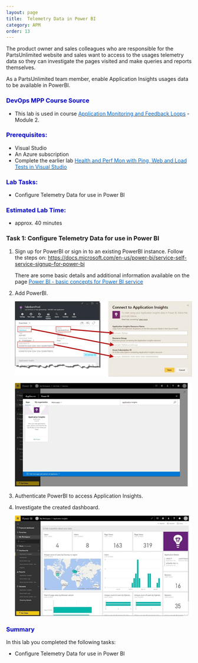 ```yaml
---
layout: page
title:  Telemetry Data in Power BI
category: APM
order: 13
---
```



The product owner and sales colleagues who are responsible for the PartsUnlimited website and sales want to access to the usages telemetry data so they can investigate the pages visited and make queries and reports themselves.  

As a PartsUnlimited team member, enable Application Insights usages data to be available in PowerBI.  



<h3><span style="color: #0000CD;">DevOps MPP Course Source </span></h3>

- This lab is used in course <a href="https://www.edx.org/course/application-monitoring-feedback-loops-microsoft-devops200-7x-0" target="_blank"><span style="color: #0066cc;" color="#0066cc"> Application Monitoring and Feedback Loops</span></a> - Module 2.



<h3><span style="color: #0000CD;">Prerequisites:</span></h3>

- Visual Studio
- An Azure subscription
- Complete the earlier lab <a href="https://microsoft.github.io/PartsUnlimited/apm/200.6x-APM-HealthandPerfMonitoring.html" target="_blank"><span style="color: #0066cc;" color="#0066cc"> Health and Perf Mon with Ping, Web and Load Tests in Visual Studio  </span></a> 



<h3><span style="color: #0000CD;">Lab Tasks: </span></h3>

- Configure Telemetry Data for use in Power BI  






<h3><span style="color: #0000CD;">Estimated Lab Time:</span></h3>

- approx. 40 minutes  



### Task 1: Configure Telemetry Data for use in Power BI  



1. Sign up for PowerBI or sign in to an existing PowerBI instance. Follow the steps on:  <a href="https://docs.microsoft.com/en-us/power-bi/service-self-service-signup-for-power-bi " target="_blank"><span style="color: #0066cc;" color="#0066cc"> https://docs.microsoft.com/en-us/power-bi/service-self-service-signup-for-power-bi </span></a> 

    There are some basic details and additional information available on the page <a href="https://docs.microsoft.com/en-us/power-bi/service-basic-concepts" target="_blank"><span style="color: #0066cc;" color="#0066cc"> Power BI - basic concepts for Power BI service</span></a> 

2. Add PowerBI.  


    ![](../assets/telemetrydatainpowerbi-jan2018/addaiinvs_code_5.png)


    ![](../assets/telemetrydatainpowerbi-jan2018/telemdatainpowerbi_2.png)



3.	Authenticate PowerBI to access Application Insights.  


4.	Investigate the created dashboard.  



    ![](../assets/telemetrydatainpowerbi-jan2018/telemdatainpowerbi_3.png)








<h3><span style="color: #0000CD;"> Summary</span></h3>

In this lab you completed the following tasks:
- Configure Telemetry Data for use in Power BI  